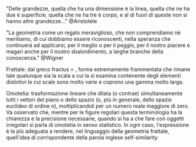 "Delle grandezze, quella che ha una dimensione è la linea, 
quella che ne ha due è superficie, quella che ne ha tre è corpo, 
e al di fuori di queste non si hanno altre grandezze..."
@Aristotele

"La geometria come un regalo meraviglioso, che non comprendiamo né meritiamo, di cui dobbiamo
essere riconoscenti, nella speranza che continuerà ad applicarsi, per il meglio o per il peggio,
per il nostro piacere e magari anche per il nostro sbalordimento, a larghe branche della 
conoscenza."
@Wigner

Frattale: dal greco fractus = <interrotto> <irregolare>, forma estremamente frammentata che
rimane tale qualunque sia la scala a cui la si esamina contenente degli elementi distintivi le
cui scale sono molto varie e coprono una gamma molto larga.

Omotetia: trasformazione lineare che dilata (o contrae) simultaneamente tutti i vettori del piano o 
dello spazio (o, più in generale, dello spazio euclideo di ordine n), moltiplicandoli per un numero
reale maggiore di zero. Va osservato che, mentre per le figure regolari questa terminologia ha la 
chiarezza e la precisione necessarie, quando si ha a che fare con oggetti irregolari si parla di 
omotetia in senso statistico. In ogni caso, l'espressione <omotetia interna> è la più adeguata
a rendere, nel linguaggio della geometria frattale, quell'idea di <autosomiglianza> corrispondente
della parola inglese self-similarity.
 
